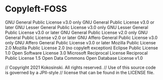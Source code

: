 # Copyleft-FOSS

GNU General Public License v3.0 only
GNU General Public License v3.0 or later
GNU Lesser General Public License v3.0 only
GNU Lesser General Public License v3.0 or later
GNU General Public License v2.0 only
GNU General Public License v2.0 or later
GNU Affero General Public License v3.0 only
GNU Affero General Public License v3.0 or later
Mozilla Public License 2.0
Mozilla Public License 2.0 (no copyleft exception)
Eclipse Public License 1.0
Open Software License 3.0
Microsoft Reciprocal License
Reciprocal Public License 1.5
Open Data Commons Open Database License v1.0


   
// Copyright 2021 Kokosinski. All rights reserved.
// Use of this source code is governed by a JPII-style
// license that can be found in the LICENSE file.
